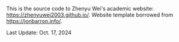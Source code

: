 This is the source code to Zhenyu Wei's academic website: https://zhenyuwei2003.github.io/. Website template borrowed from https://jonbarron.info/.

Last Update: Oct. 17, 2024